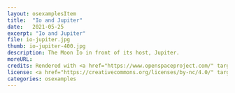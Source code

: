 ```yaml
---
layout: osexamplesItem
title:  "Io and Jupiter"
date:   2021-05-25
excerpt: "Io and Jupiter"
file: io-jupiter.jpg
thumb: io-jupiter-400.jpg
description: The Moon Io in front of its host, Jupiter.
moreURL:
credits: Rendered with <a href="https://www.openspaceproject.com/" target="_blank">OpenSpace</a>, by James Hedberg.
license: <a href="https://creativecommons.org/licenses/by-nc/4.0/" target="_blank">CC BY-NC 4.0</a>
categories: osexamples
---
```

